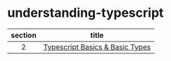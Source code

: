 # understanding-typescript

| section |                                                     title                                                      |
| :-----: | :------------------------------------------------------------------------------------------------------------: |
|    2    | [Typescript Basics & Basic Types](https://github.com/dmswl98/understanding-typescript/tree/main/2_basic-types) |
